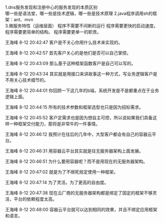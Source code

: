 1.dns服务发现和注册中心的服务发现的本质区别  
哪一些是语法堂，哪一些是技术逻辑，哪一些是技术原理
2.java程序调用sh的框架：ant、mvn  
3.微服务特性（运维层面）
程序不需要不间断的运行
程序需要更快的启动速度。
程序需要更简单的结构。
程序需要更单一的职责。

王海峰 8-12 20:42:47
客户是不关心你用什么技术来实现的。

王海峰 8-12 20:42:57
首先客户关心的是他们是否可以自己掌控。

王海峰 8-12 20:43:09
那么基于这种框架函数客户是自己可以写的。

王海峰 8-12 20:43:34
其实就是用接口来讲故事这一种方式，写业务逻辑客户是不用关心技术细节的。

王海峰 8-12 20:44:01
你回顾一下这几年的b端，系统开发是不是都重点在于业务逻辑上面。

王海峰 8-12 20:44:15
所有的技术参数和框架选型也只是因为招标需求。

王海峰 8-12 20:45:52
客户定需求也是因为想自主可控，所以说如果我们具备这样一种框架交付能力，那将是非常牛的一件事情。

王海峰 8-12 20:46:12
我预计在往后的几年中，大型客户都会有自己的容器云平台。

王海峰 8-12 20:46:31
用容器云平台其实就是往无服务器架构上面发展。

王海峰 8-12 20:46:51
为什么要用容器呢？而不是用现在的无服务器架构。

王海峰 8-12 20:47:02
就是为了不绑死规定使用一种框架。

王海峰 8-12 20:47:14
为了灵活。为了更高的自由度。

王海峰 8-12 20:47:38
现在云厂商的无服务器架构都是绑定了固定的框架不够灵活，平台的依赖程度太高。

王海峰 8-12 20:48:00
容器云平台就可以达到相同的效果，并且不绑定应用框架和语言。
